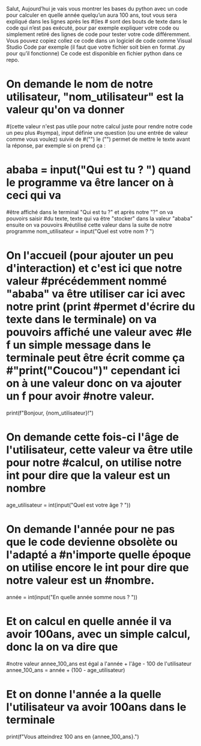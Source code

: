  Salut, Aujourd’hui je vais vous montrer les bases du python avec un code pour calculer en quelle année quelqu’un aura 100 ans, tout vous sera expliqué dans les lignes après les #(les # sont des bouts de texte dans le code qui n’est pas exécuté, pour par exemple expliquer votre code ou simplement retiré des lignes de code pour tester votre code différemment.
Vous pouvez copiez collez ce code dans un logiciel de code comme Visual Studio Code par exemple (il faut que votre fichier soit bien en format .py pour qu’il fonctionne)
Ce code est disponible en fichier python dans ce repo.

# On demande le nom de notre utilisateur, "nom_utilisateur" est la valeur qu'on va donner 
#(cette valeur n'est pas utile pour notre calcul juste pour rendre notre code un peu plus 
#sympa), input définie une question (ou une entrée de valeur comme vous voulez) suivie de 
#("") le ("") permet de mettre le texte avant la réponse, par exemple si on prend ça :
# ababa = input("Qui est tu ? ") quand le programme va être lancer on à ceci qui va
#être affiché dans le terminal "Qui est tu ?" et après notre "?" on va pouvoirs saisir #du texte, texte qui va être "stocker" dans la valeur "ababa" ensuite on va pouvoirs #réutilisé cette valeur dans la suite de notre programme
nom_utilisateur = input("Quel est votre nom ? ")

# On l'accueil (pour ajouter un peu d'interaction) et c'est ici que notre valeur #précédemment nommé "ababa" va être utiliser car ici avec notre print (print #permet d'écrire du texte dans le terminale) on va pouvoirs affiché une valeur avec #le f un simple message dans le terminale peut être écrit comme ça #"print("Coucou")" cependant ici on à une valeur donc on va ajouter un f pour avoir #notre valeur.
print(f"Bonjour, {nom_utilisateur}!")

# On demande cette fois-ci l'âge de l'utilisateur, cette valeur va être utile pour notre #calcul, on utilise notre int pour dire que la valeur est un nombre
age_utilisateur = int(input("Quel est votre âge ? "))

# On demande l'année pour ne pas que le code devienne obsolète ou l'adapté a #n'importe quelle époque on utilise encore le int pour dire que notre valeur est un #nombre.
année = int(input("En quelle année somme nous ? "))


# Et on calcul en quelle année il va avoir 100ans, avec un simple calcul, donc la on va dire que
#notre valeur annee_100_ans est égal a l'année + l'âge - 100 de l'utilisateur
annee_100_ans = année + (100 - age_utilisateur)

# Et on donne l'année a la quelle l'utilisateur va avoir 100ans dans le terminale
print(f"Vous atteindrez 100 ans en {annee_100_ans}.")
